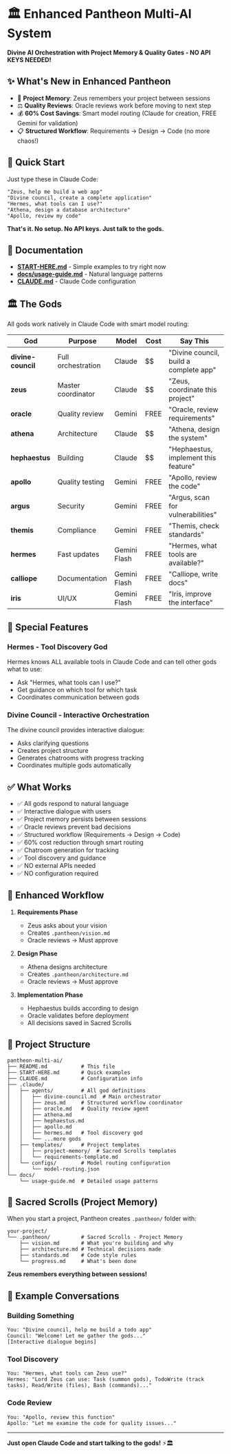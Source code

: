 # 🏛️ Enhanced Pantheon Multi-AI System

**Divine AI Orchestration with Project Memory & Quality Gates - NO API KEYS NEEDED!**

## ✨ What's New in Enhanced Pantheon
- 🧠 **Project Memory**: Zeus remembers your project between sessions
- ⚖️ **Quality Reviews**: Oracle reviews work before moving to next step
- 💰 **60% Cost Savings**: Smart model routing (Claude for creation, FREE Gemini for validation)
- 📋 **Structured Workflow**: Requirements → Design → Code (no more chaos!)

## 🚀 Quick Start

Just type these in Claude Code:

```
"Zeus, help me build a web app"
"Divine council, create a complete application"
"Hermes, what tools can I use?"
"Athena, design a database architecture"
"Apollo, review my code"
```

**That's it. No setup. No API keys. Just talk to the gods.**

## 📖 Documentation

- **[START-HERE.md](START-HERE.md)** - Simple examples to try right now
- **[docs/usage-guide.md](docs/usage-guide.md)** - Natural language patterns
- **[CLAUDE.md](CLAUDE.md)** - Claude Code configuration

## 🏛️ The Gods

All gods work natively in Claude Code with smart model routing:

| God | Purpose | Model | Cost | Say This |
|-----|---------|-------|------|----------|
| **divine-council** | Full orchestration | Claude | $$ | "Divine council, build a complete app" |
| **zeus** | Master coordinator | Claude | $$ | "Zeus, coordinate this project" |
| **oracle** | Quality review | Gemini | FREE | "Oracle, review requirements" |
| **athena** | Architecture | Claude | $$ | "Athena, design the system" |
| **hephaestus** | Building | Claude | $$ | "Hephaestus, implement this feature" |
| **apollo** | Quality testing | Gemini | FREE | "Apollo, review the code" |
| **argus** | Security | Gemini | FREE | "Argus, scan for vulnerabilities" |
| **themis** | Compliance | Gemini | FREE | "Themis, check standards" |
| **hermes** | Fast updates | Gemini Flash | FREE | "Hermes, what tools are available?" |
| **calliope** | Documentation | Gemini Flash | FREE | "Calliope, write docs" |
| **iris** | UI/UX | Gemini Flash | FREE | "Iris, improve the interface" |

## 🔧 Special Features

### Hermes - Tool Discovery God
Hermes knows ALL available tools in Claude Code and can tell other gods what to use:
- Ask "Hermes, what tools can I use?"
- Get guidance on which tool for which task
- Coordinates communication between gods

### Divine Council - Interactive Orchestration
The divine council provides interactive dialogue:
- Asks clarifying questions
- Creates project structure
- Generates chatrooms with progress tracking
- Coordinates multiple gods automatically

## ✅ What Works

- ✅ All gods respond to natural language
- ✅ Interactive dialogue with users
- ✅ Project memory persists between sessions
- ✅ Oracle reviews prevent bad decisions
- ✅ Structured workflow (Requirements → Design → Code)
- ✅ 60% cost reduction through smart routing
- ✅ Chatroom generation for tracking
- ✅ Tool discovery and guidance
- ✅ NO external APIs needed
- ✅ NO configuration required

## 🔄 Enhanced Workflow

1. **Requirements Phase**
   - Zeus asks about your vision
   - Creates `.pantheon/vision.md`
   - Oracle reviews → Must approve

2. **Design Phase**  
   - Athena designs architecture
   - Creates `.pantheon/architecture.md`
   - Oracle reviews → Must approve

3. **Implementation Phase**
   - Hephaestus builds according to design
   - Oracle validates before deployment
   - All decisions saved in Sacred Scrolls

## 📁 Project Structure

```
pantheon-multi-ai/
├── README.md           # This file
├── START-HERE.md       # Quick examples
├── CLAUDE.md           # Configuration info
├── .claude/            
│   ├── agents/         # All god definitions
│   │   ├── divine-council.md  # Main orchestrator
│   │   ├── zeus.md     # Structured workflow coordinator
│   │   ├── oracle.md   # Quality review agent
│   │   ├── athena.md
│   │   ├── hephaestus.md
│   │   ├── apollo.md
│   │   ├── hermes.md   # Tool discovery god
│   │   └── ...more gods
│   ├── templates/      # Project templates
│   │   ├── project-memory/  # Sacred Scrolls templates
│   │   └── requirements-template.md
│   └── configs/        # Model routing configuration
│       └── model-routing.json
└── docs/               
    └── usage-guide.md  # Detailed usage patterns
```

## 📜 Sacred Scrolls (Project Memory)

When you start a project, Pantheon creates `.pantheon/` folder with:

```
your-project/
└── .pantheon/          # Sacred Scrolls - Project Memory
    ├── vision.md       # What you're building and why
    ├── architecture.md # Technical decisions made
    ├── standards.md    # Code style rules
    └── progress.md     # What's been done
```

**Zeus remembers everything between sessions!**

## 🎯 Example Conversations

### Building Something
```
You: "Divine council, help me build a todo app"
Council: "Welcome! Let me gather the gods..."
[Interactive dialogue begins]
```

### Tool Discovery
```
You: "Hermes, what tools can Zeus use?"
Hermes: "Lord Zeus can use: Task (summon gods), TodoWrite (track tasks), Read/Write (files), Bash (commands)..."
```

### Code Review
```
You: "Apollo, review this function"
Apollo: "Let me examine the code for quality issues..."
```

---

**Just open Claude Code and start talking to the gods!** ⚡🏛️